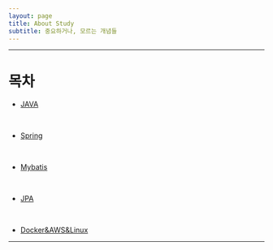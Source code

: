 ```yaml
---
layout: page
title: About Study
subtitle: 중요하거나, 모르는 개념들
---  
```

***

# 목차
- [JAVA](java.md)

<br/>

- [Spring](http://)

<br/>

- [Mybatis](http://)

<br/>

- [JPA](http://)

<br/>

- [Docker&AWS&Linux](http://)

***
